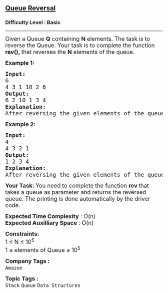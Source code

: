 <h2><a href="https://practice.geeksforgeeks.org/problems/queue-reversal/1?utm_source=geeksforgeeks&utm_medium=ml_article_practice_tab&utm_campaign=article_practice_tab">Queue Reversal</a></h2><h3>Difficulty Level : Basic</h3><hr><div class="problems_problem_content__Xm_eO"><p><span style="font-size: 18px;">Given a Queue <strong>Q</strong> containing <strong>N</strong> elements. The task is to reverse the Queue. Your task is to complete the&nbsp;function <strong>rev(), </strong>that reverses the <strong>N</strong> elements of the queue.</span></p>
<p><span style="font-size: 18px;"><strong>Example 1:</strong></span></p>
<pre><span style="font-size: 18px;"><strong>Input:
</strong>6
4 3 1 10 2 6
<strong>Output: 
</strong>6 2 10 1 3 4
<strong>Explanation: 
</strong>After reversing the given elements of the queue , the resultant queue will be 6 2 10 1 3 4.</span>
</pre>
<p><span style="font-size: 18px;"><strong>Example 2:</strong></span></p>
<pre><span style="font-size: 18px;"><strong>Input:
</strong>4
4 3 2 1&nbsp;
<strong>Output: 
</strong>1 2 3 4
<strong>Explanation: 
</strong>After reversing the given elements of the queue , the resultant queue will be 1 2 3 4.</span></pre>
<p><span style="font-size: 18px;"><strong>Your Task: </strong>You need to complete the function <strong>rev </strong>that takes a queue as parameter and returns the reversed queue. The printing is done automatically by the driver code.</span></p>
<p><span style="font-size: 18px;"><strong>Expected Time Complexity</strong> : O(n)<br><strong>Expected Auxilliary Space</strong> : O(n)</span></p>
<p><span style="font-size: 18px;"><strong>Constraints:</strong><br>1 ≤ N ≤ 10<sup>5</sup><br>1 ≤ elements of Queue ≤ 10<sup>5</sup></span></p></div><p><span style=font-size:18px><strong>Company Tags : </strong><br><code>Amazon</code>&nbsp;<br><p><span style=font-size:18px><strong>Topic Tags : </strong><br><code>Stack</code>&nbsp;<code>Queue</code>&nbsp;<code>Data Structures</code>&nbsp;